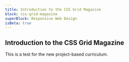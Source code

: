 ```yaml
---
title: Introduction to the CSS Grid Magazine
block: css-grid-magazine
superBlock: Responsive Web Design
isBeta: true
---
```


## Introduction to the CSS Grid Magazine

This is a test for the new project-based curriculum.
